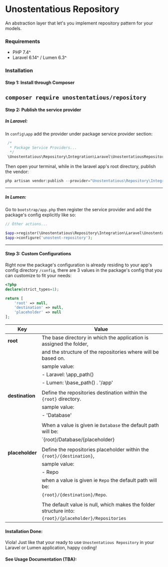 #  Unostentatious Repository
An abstraction layer that let's you implement repository pattern for your models.

### Requirements
* PHP 7.4^
* Laravel 6.14^ / Lumen 6.3^

### Installation
#### Step 1: Install through Composer
``
composer require unostentatious/repository
``
---
#### Step 2: Publish the service provider
##### In Laravel:

In `config\app` add the provider under package service provider section:

````php
 /*
  * Package Service Providers...
  */
 \Unostentatious\Repository\Integration\Laravel\UnostentatiousRepositoryProvider::class,       
````

Then open your terminal, while in the laravel app's root directory, publish the vendor:
````php
php artisan vendor:publish --provider="Unostentatious\Repository\Integration\Laravel\UnostentatiousRepositoryProvider"
````
---
##### In Lumen:

Go to `bootstrap/app.php` then register the service provider and add the package's config explicitly like so:
````php
// Other actions...

$app->register(\Unostentatious\Repository\Integration\Laravel\UnostentatiousRepositoryProvider::class);
$app->configure('unostent-repository');
`````

---
#### Step 3: Custom Configurations
Right now the package's configuration is already residing to your app's config directory `/config`,
there are 3 values in the package's config that you can customize to fit your needs:
````php
<?php
declare(strict_types=1);

return [
    'root' => null,
    'destination' => null,
    'placeholder' => null
];
````
| Key                                    | Value                                                              
| -------------------------------------- | ---------------------------------------------------------------------
| **root**                               | The base directory in which the application is assigned the folder,
|                                        | and the structure of the repositories where will be based on.
|                                        |     sample value:                        
|                                        |        - Laravel: \app_path()
|                                        |        - Lumen: \base_path() . '/app'  
|                                        |
| **destination**                        | Define the repositories destination within the `{root}` directory.
|                                        |     sample value:
|                                        |        - 'Database'
|                                        |
|                                        | When a value is given ie `Database` the default path will be:
|                                        | `{root}/Database/{placeholder}
|                                        |
| **placeholder**                        | Define the repositories placeholder within the `{root}/{destination}`,
|                                        |      sample value:
|                                        |         - Repo 
|                                        | when a value is given ie `Repo` the default path will be:
|                                        |`{root}/{destination}/Repo`.
|                                        |
|                                        | The default value is null, which makes the folder structure into:
|                                        | `{root}/{placeholder}/Repositories`


#### Installation Done:
Viola! Just like that your ready to use `Unostentatious Repository` in your Laravel or Lumen application, happy coding!

#### See Usage Documentation (TBA):
